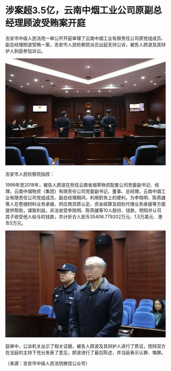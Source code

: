 # 涉案超3.5亿，云南中烟工业公司原副总经理顾波受贿案开庭

吉安市中级人民法院一审公开开庭审理了云南中烟工业有限责任公司原党组成员、副总经理顾波受贿一案，吉安市人民检察院派员出庭支持公诉，被告人顾波及其辩护人到庭参加诉讼。

![689f89dc3419242bad85f98bbaad99d0.jpg](https://raw.githubusercontent.com/qqhsx/qqnews_image/main/2024/01/25/涉案超3.5亿，云南中烟工业公司原副总经理顾波受贿案开庭/689f89dc3419242bad85f98bbaad99d0.jpg)

吉安市人民检察院指控：

1999年至2018年，被告人顾波在担任云南省烟草物资配套公司党委副书记、经理，云南中烟物资（集团）有限责任公司党委副书记、董事、总经理，云南中烟工业有限责任公司党组成员、副总经理期间，利用职务上的便利，为李晓明、陈燕雄等人在卷烟材料业务承接、供应商资质认定、资金结算及招标代理业务承接等方面提供帮助，谋取利益，非法收受李晓明、陈燕雄等10人股份、钱款，明知并认可其子收受他人给与的钱款，共计折合人民币35406.779202万元、1.5万美元、港币5万元。

![a1ba22c894006167de20e148a28724a9.jpg](https://raw.githubusercontent.com/qqhsx/qqnews_image/main/2024/01/25/涉案超3.5亿，云南中烟工业公司原副总经理顾波受贿案开庭/a1ba22c894006167de20e148a28724a9.jpg)

庭审中，公诉机关出示了相关证据，被告人顾波及其辩护人进行了质证，控辩双方在法庭的主持下充分发表了意见，顾波进行了最后陈述，并当庭表示认罪、悔罪。

（来源：吉安市中级人民法院微信公众号）

